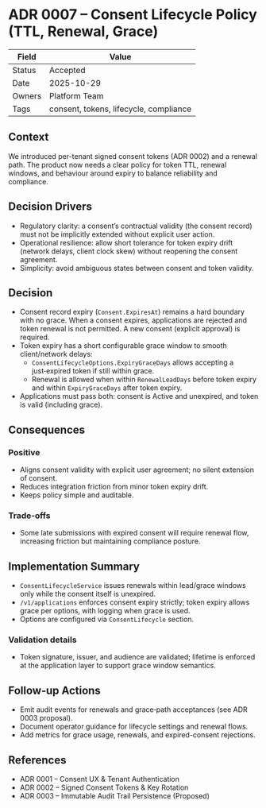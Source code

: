 # ADR 0007 – Consent Lifecycle Policy (TTL, Renewal, Grace)

| Field  | Value |
|--------|-------|
| Status | Accepted |
| Date   | 2025-10-29 |
| Owners | Platform Team |
| Tags   | consent, tokens, lifecycle, compliance |

## Context
We introduced per-tenant signed consent tokens (ADR 0002) and a renewal path. The product now needs a clear policy for token TTL, renewal windows, and behaviour around expiry to balance reliability and compliance.

## Decision Drivers
- Regulatory clarity: a consent’s contractual validity (the consent record) must not be implicitly extended without explicit user action.
- Operational resilience: allow short tolerance for token expiry drift (network delays, client clock skew) without reopening the consent agreement.
- Simplicity: avoid ambiguous states between consent and token validity.

## Decision
- Consent record expiry (`Consent.ExpiresAt`) remains a hard boundary with no grace. When a consent expires, applications are rejected and token renewal is not permitted. A new consent (explicit approval) is required.
- Token expiry has a short configurable grace window to smooth client/network delays:
  - `ConsentLifecycleOptions.ExpiryGraceDays` allows accepting a just‑expired token if still within grace.
  - Renewal is allowed when within `RenewalLeadDays` before token expiry and within `ExpiryGraceDays` after token expiry.
- Applications must pass both: consent is Active and unexpired, and token is valid (including grace).

## Consequences
### Positive
- Aligns consent validity with explicit user agreement; no silent extension of consent.
- Reduces integration friction from minor token expiry drift.
- Keeps policy simple and auditable.

### Trade‑offs
- Some late submissions with expired consent will require renewal flow, increasing friction but maintaining compliance posture.

## Implementation Summary
- `ConsentLifecycleService` issues renewals within lead/grace windows only while the consent itself is unexpired.
- `/v1/applications` enforces consent expiry strictly; token expiry allows grace per options, with logging when grace is used.
- Options are configured via `ConsentLifecycle` section.

### Validation details
- Token signature, issuer, and audience are validated; lifetime is enforced at the application layer to support grace window semantics.

## Follow‑up Actions
- Emit audit events for renewals and grace‑path acceptances (see ADR 0003 proposal).
- Document operator guidance for lifecycle settings and renewal flows.
- Add metrics for grace usage, renewals, and expired-consent rejections.

## References
- ADR 0001 – Consent UX & Tenant Authentication
- ADR 0002 – Signed Consent Tokens & Key Rotation
- ADR 0003 – Immutable Audit Trail Persistence (Proposed)
